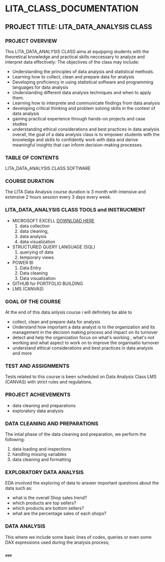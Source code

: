 # LITA_CLASS_DOCUMENTATION
## PROJECT TITLE: LITA_DATA_ANALYSIS CLASS
### PROJECT OVERVIEW
This LITA_DATA_ANALYSIS CLASS aims at equipping students with the theoretical knowledge and practical skills neccessary to analyze and interpret data effectively:
The objectives of the class may include:
- Understanding the principles of data analysis and statistical methods.
- Learning how to collect, clean and prepare data for analysis
- Developing proficiency in using statistical software and programming languages for data analysis
- Understanding different data analysis techniques and when to apply them.
- Learning how to interprete and communicate findings from data analysis
- developing critical thinking and problem solving skills in the context of data analysis
- gaining practical experience through hands-on projects and case studies
- understanding ethical considerations and best practices in data analysis
overall, the goal of a data analysis class is to empower students with the knowledge and skills to confidently work with data and derive meaningful insights that can inform decision-making processes.

### TABLE OF CONTENTS
LITA_DATA_ANALYSIS CLASS SOFTWARE

### COURSE DURATION
The LITA Data Analysis course duration is 3 month with intensive and extensive 2 hours session every 3 days every week.

### LITA_DATA_ANALYSIS CLASS TOOLS and INSTRUCMENT
- MICROSOFT EXCELL  [DOWNLOAD HERE](https://www.microsoft.com/en-us/microsoft-365/excel?ocid=ORSEARCH_Bing&msockid=3186292c7d786b7428e626017c656ac0)
    1. data collection
    2. data cleaning,
    3. data analysis
    4. data visualization
- STRUCTURED QUERY LANGUAGE (SQL) 
    1. querying of data
    2. temporary views
- POWER BI
     1. Data Entry
     2. Data cleaning
     3. Data visualization
- GITHUB for PORTFOLIO BUILDING
- LMS (CANVAS)

### GOAL OF THE COURSE
At the end of this data anlysis course i will definitely be able to 
- collect, clean and prepare data for analysis
- Understand how important a data analyst is to the organization and its management in the decision making process and impact on its turnover  
- detect and help the organization focus on what's working , what's not working and what aspect to work on to improve the organisatio turnover
- understand ethical considerations and best practices in data analysis and more

### TEST AND ASSIGNMENTS
Tests related to this course is been scheduled on Data Analysis Class LMS (CANVAS) with strict rules and regulations.

### PROJECT ACHIEVEMENTS
- data cleaning and preparations
- exploratory data analysis
### DATA CLEANING AND PREPARATIONS
The intial phase of the data cleaning and preparation, we perform the following:
 1. data loading and inspections
 2. handling missing variables
 3. data cleaning and formatting
    
### EXPLORATORY DATA ANALYSIS
EDA involved the exploring of data to answer important questions about the data such as:
- what is the overall Shop sales trend?
- which products are top sellers?
- which products are bottom sellers? 
- what are the percentage sales of each shops? 

### DATA ANALYSIS
This where we include some basic lines of codes, queries or even some DAX expressions used during the analysis process;
~~~ MICROSOFT EXCELL

###
